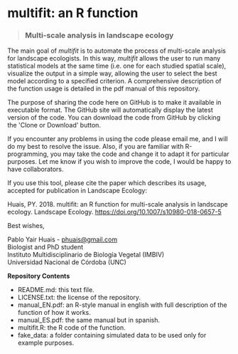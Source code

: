 # multifit: an R function
> ### Multi-scale analysis in landscape ecology

The main goal of *multifit* is to automate the process of multi-scale analysis for landscape ecologists. In this way, *multifit* allows the user to run many statistical models at the same time (i.e. one for each studied spatial scale), visualize the output in a simple way, allowing the user to select the best model according to a specified criterion. A comprehensive description of the function usage is detailed in the pdf manual of this repository.

The purpose of sharing the code here on GitHub is to make it available in executable format. The GitHub site will automatically display the latest version of the code. You can download the code from GitHub by clicking the 'Clone or Download' button.

If you encounter any problems in using the code please email me, and I will do my best to resolve the issue. Also, if you are familiar with R-programming, you may take the code and change it to adapt it for particular purposes. Let me know if you wish to improve the code, I would be happy to have collaborators.

If you use this tool, please cite the paper which describes its usage, accepted for publication in Landscape Ecology:

Huais, PY. 2018. multifit: an R function for multi-scale analysis in landscape ecology. Landscape Ecology. 
https://doi.org/10.1007/s10980-018-0657-5

Best wishes,

Pablo Yair Huais - phuais@gmail.com<br />
Biologist and PhD student<br />
Instituto Multidisciplinario de Biología Vegetal (IMBIV)<br />
Universidad Nacional de Córdoba (UNC)<br />

**Repository Contents**

- README.md: this text file.<br />
- LICENSE.txt: the license of the repository.<br />
- manual_EN.pdf: an R-style manual in english with full description of the function of how it works.<br />
- manual_ES.pdf: the same manual but in spanish.<br />
- multifit.R: the R code of the function.<br />
- fake_data: a folder containing simulated data to be used only for example purposes.
